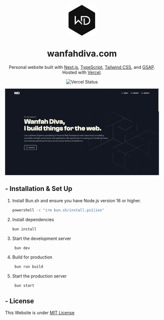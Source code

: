 <div align="center">
  <img alt="Logo" src="https://raw.githubusercontent.com/wanfahdiva/wanfahdiva.com/main/public/images/logo.png" width="100" />
</div>

<h1 align="center">
  wanfahdiva.com
</h1>

<p align="center">
  Personal website built with <a href="https://nextjs.org/" target="_blank">Next.js</a>, <a href="https://www.typescriptlang.org/" target="_blank">TypeScript</a>, <a href="https://tailwindcss.com/" target="_blank">Tailwind CSS</a>, and <a href="https://greensock.com/gsap/" target="_blank">GSAP</a>. Hosted with <a href="https://www.vercel.com/" target="_blank">Vercel</a>.
</p>

<p align="center">
    <img src="https://vercelbadge.vercel.app/api/wanfahdiva/wanfahdiva.com" alt="Vercel Status" />
</p>

![demo](https://raw.githubusercontent.com/wanfahdiva/wanfahdiva.com/main/public/static/images/preview.png)

## - Installation & Set Up

1. Install Bun.sh and ensure you have Node.js version 16 or higher.

   ```sh
   powershell -c "irm bun.sh/install.ps1|iex"
   ```

2. Install dependencies

   ```sh
   bun install
   ```

3. Start the development server

   ```sh
    bun dev
   ```

4. Build for production

   ```sh
    bun run build
   ```

5. Start the production server

   ```sh
    bun start
   ```

## - License

This Website is under [MIT License](https://github.com/wanfahdiva/wanfahdiva.com/blob/main/LICENSE)
